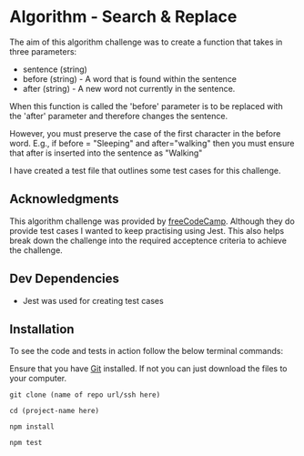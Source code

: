 # Algorithm - Search & Replace

The aim of this algorithm challenge was to create a function that takes in three parameters:

- sentence (string)
- before (string) - A word that is found within the sentence
- after (string) - A new word not currently in the sentence.

When this function is called the 'before' parameter is to be replaced with the 'after' parameter and therefore changes the sentence.

However, you must preserve the case of the first character in the before word. E.g., if before = "Sleeping" and after="walking" then you must ensure that after is inserted into the sentence as "Walking"

I have created a test file that outlines some test cases for this challenge.

## Acknowledgments

This algorithm challenge was provided by [freeCodeCamp](https://www.freecodecamp.org/learn/javascript-algorithms-and-data-structures). Although they do provide test cases I wanted to keep practising using Jest. This also helps break down the challenge into the required acceptence criteria to achieve the challenge.

## Dev Dependencies

- Jest was used for creating test cases

## Installation

To see the code and tests in action follow the below terminal commands:

Ensure that you have [Git](https://git-scm.com/) installed. If not you can just download the files to your computer.

```
git clone (name of repo url/ssh here)
```

```
cd (project-name here)
```

```
npm install
```

```
npm test
```
